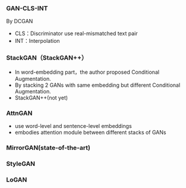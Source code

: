 ### GAN-CLS-INT

By DCGAN

- CLS：Discriminator use real-mismatched text pair
- INT：Interpolation


### StackGAN（StackGAN++）

- In word-embedding part，the author proposed Conditional Augmentation.
- By stacking 2 GANs with same embedding but different Conditional Augmentation.
- StackGAN++(not yet)

### AttnGAN

- use word-level and sentence-level embeddings
- embodies attention module between different stacks of GANs

### MirrorGAN(state-of-the-art)

### StyleGAN
### LoGAN
